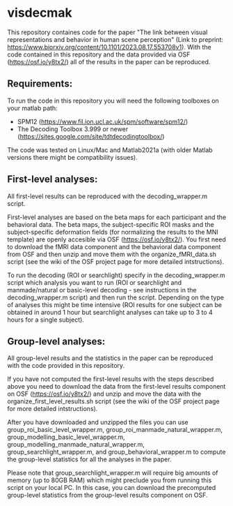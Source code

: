 # visdecmak
This repository containes code for the paper "The link between visual representations and behavior in human scene perception" (Link to preprint: https://www.biorxiv.org/content/10.1101/2023.08.17.553708v1). With the code contained in this repository and the data provided via OSF (https://osf.io/y8tx2/) all of the results in the paper can be reproduced. 

## Requirements: 

To run the code in this repository you will need the following toolboxes on your matlab path: 

- SPM12 (https://www.fil.ion.ucl.ac.uk/spm/software/spm12/)
- The Decoding Toolbox 3.999 or newer (https://sites.google.com/site/tdtdecodingtoolbox/) 

The code was tested on Linux/Mac and Matlab2021a (with older Matlab versions there might be compatibility issues). 

## First-level analyses:

All first-level results can be reproduced with the decoding_wrapper.m script. 

First-level analyses are based on the beta maps for each participant and the behavioral data. The beta maps, the subject-specific ROI masks and the subject-specific deformation fields (for normalizing the results to the MNI template) are openly accesible via OSF (https://osf.io/y8tx2/). You first need to download the fMRI data component and the behavioral data component from OSF and then unzip and move them with the organize_fMRI_data.sh script (see the wiki of the OSF project page for more detailed intstructions). 

To run the decoding (ROI or searchlight) specify in the decoding_wrapper.m script which analysis you want to run (ROI or searchlight and manmade/natural or basic-level decoding - see instructions in the decoding_wrapper.m script) and then run the script.
Depending on the type of analyses this might be time intensive (ROI results for one subject can be obtained in around 1 hour but searchlight analyses can take up to 3 to 4 hours for a single subject). 

## Group-level analyses: 

All group-level results and the statistics in the paper can be reproduced with the code provided in this repository.  

If you have not computed the first-level results with the steps described above you need to download the data from the first-level results component on OSF (https://osf.io/y8tx2/) and unzip and move the data with the organize_first_level_results.sh script (see the wiki of the OSF project page for more detailed intstructions). 

After you have downloaded and unzipped the files you can use group_roi_basic_level_wrapper.m, group_roi_manmade_natural_wrapper.m, group_modelling_basic_level_wrapper.m, group_modelling_manmade_natural_wrapper.m, group_searchlight_wrapper.m, and group_behavioral_wrapper.m to compute the group-level statistics for all the analyses in the paper. 

Please note that group_searchlight_wrapper.m will require big amounts of memory (up to 80GB RAM) which might preclude you from running this script on your local PC. 
In this case, you can download the precomputed group-level statistics from the group-level results component on OSF. 
